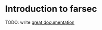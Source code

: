 # Introduction to farsec

TODO: write [great documentation](http://jacobian.org/writing/what-to-write/)
